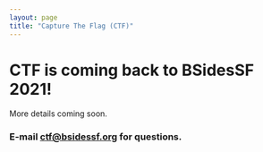 ```yaml
---
layout: page
title: "Capture The Flag (CTF)"
--- 
```


# CTF is coming back to BSidesSF 2021!

More details coming soon.

### E-mail ctf@bsidessf.org for questions.
